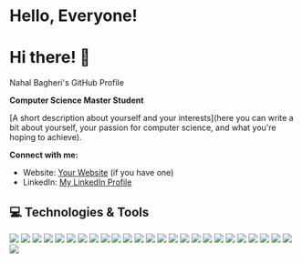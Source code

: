 # Hello, Everyone!  <h1>Hi there! <span class="wave">👋</span></h1>


Nahal Bagheri's GitHub Profile

**Computer Science Master Student**

[A short description about yourself and your interests](here you can write a bit about yourself, your passion for computer science, and what you're hoping to achieve).

**Connect with me:**

* Website: [Your Website](https://www.yourwebsite.com) (if you have one)
* LinkedIn: [My LinkedIn Profile](https://www.linkedin.com/in/nahal-bagheri/)

## 💻 Technologies & Tools

![](https://img.shields.io/badge/Code-Python-blue?style=flat&logo=Python&logoColor=white)
![](https://img.shields.io/badge/Code-R-blue?style=flat&logo=R&logoColor=white)
![](https://img.shields.io/badge/Code-Java-orange?style=flat&logo=Java&logoColor=white)
![](https://img.shields.io/badge/Code-C-blue?style=flat&logo=C&logoColor=white)
![](https://img.shields.io/badge/Code-C++-blue?style=flat&logo=c%2B%2B&logoColor=white)
![](https://img.shields.io/badge/DataStructure-Expert-blue?style=flat)
![](https://img.shields.io/badge/Database-SQL-orange?style=flat&logo=MySQL&logoColor=white)
![](https://img.shields.io/badge/Code-MATLAB-orange?style=flat&logo=Mathworks&logoColor=white)
![](https://img.shields.io/badge/BigData-Hadoop-blue?style=flat&logo=ApacheHadoop&logoColor=white)
![](https://img.shields.io/badge/MachineLearning-Mahout-blue?style=flat)
![](https://img.shields.io/badge/Network-CiscoPacketTracer-brightgreen?style=flat)
![](https://img.shields.io/badge/Network-GNS3-brightgreen?style=flat&logo=GNS3&logoColor=white)
![](https://img.shields.io/badge/Tool-Wireshark-brightgreen?style=flat&logo=Wireshark&logoColor=white)
![](https://img.shields.io/badge/MLLibrary-PyTorch-red?style=flat&logo=PyTorch&logoColor=white)
![](https://img.shields.io/badge/DataAnalysis-Pandas-blue?style=flat&logo=Pandas&logoColor=white)
![](https://img.shields.io/badge/MLLibrary-TensorFlow-orange?style=flat&logo=TensorFlow&logoColor=white)
![](https://img.shields.io/badge/Library-Numpy-blue?style=flat&logo=Numpy&logoColor=white)
![](https://img.shields.io/badge/Library-Matplotlib-blue?style=flat&logo=Matplotlib&logoColor=white)
![](https://img.shields.io/badge/Code-X86Assembly-orange?style=flat)
![](https://img.shields.io/badge/Skill-SolderExperience-blue?style=flat)
![](https://img.shields.io/badge/Skill-ProblemSolving-brightgreen?style=flat)
![](https://img.shields.io/badge/Skill-Research-brightgreen?style=flat)
![](https://img.shields.io/badge/Skill-Communication-brightgreen?style=flat)
![](https://img.shields.io/badge/Tool-JIRA-blue?style=flat&logo=Jira&logoColor=white)
![](https://img.shields.io/badge/Tool-Git-orange?style=flat&logo=Git&logoColor=white)
![](https://img.shields.io/badge/System-OperatingSystems-blue?style=flat)


